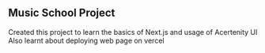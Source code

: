 ## Music School Project

Created this project to learn the basics of Next.js and usage of Acertenity UI 
Also learnt about deploying web page on vercel 
